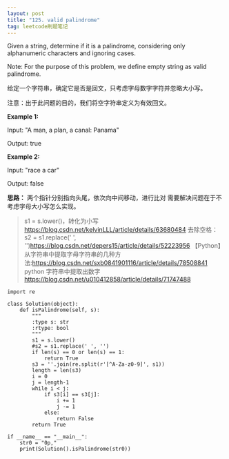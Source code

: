 ```yaml
---
layout: post
title: "125. valid palindrome"
tag: leetcode刷题笔记
---
```

Given a string, determine if it is a palindrome, considering only alphanumeric characters and ignoring cases.

Note: For the purpose of this problem, we define empty string as valid palindrome.

给定一个字符串，确定它是否是回文，只考虑字母数字字符并忽略大小写。

注意：出于此问题的目的，我们将空字符串定义为有效回文。

**Example 1:**

Input: "A man, a plan, a canal: Panama"

Output: true

**Example 2:**

Input: "race a car"

Output: false

**思路：**
两个指针分别指向头尾，依次向中间移动，进行比对
需要解决问题在于不考虑字母大小写怎么实现。
>s1 = s.lower()，转化为小写<https://blog.csdn.net/kelvinLLL/article/details/63680484>
>去除空格：s2 = s1.replace(' ', '')<https://blog.csdn.net/depers15/article/details/52223956>
>【Python】从字符串中提取字母字符串的几种方法:<https://blog.csdn.net/sxb0841901116/article/details/78508841>
>python 字符串中提取出数字<https://blog.csdn.net/u010412858/article/details/71747488>
~~~
import re

class Solution(object):
    def isPalindrome(self, s):
        """
        :type s: str
        :rtype: bool
        """
        s1 = s.lower()
        #s2 = s1.replace(' ', '')
        if len(s) == 0 or len(s) == 1:
            return True
        s3 = ''.join(re.split(r'[^A-Za-z0-9]', s1))
        length = len(s3)
        i = 0
        j = length-1
        while i < j:
            if s3[i] == s3[j]:
                i += 1
                j -= 1
            else:
                return False
        return True

if __name__ == "__main__":
    str0 = "0p,"
    print(Solution().isPalindrome(str0))
~~~

​    
